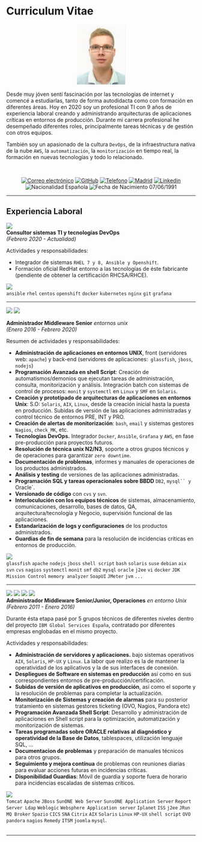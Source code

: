 # Curriculum Vitae

<p align = "center"> <img src="foto_alberto_cv.PNG"> </p>

Desde muy jóven sentí fascinación por las tecnologías de internet y comencé a estudiarlas, tanto de forma autodidacta como con formación en diferentes áreas. Hoy en 2020 soy un profesional TI con 9 años de experiencia laboral creando y administrando arquitecturas de aplicaciones críticas en entornos de producción. Durante mi carrera profesional he desempeñado diferentes roles, principalmente tareas técnicas y de gestión con otros equipos.

También soy un apasionado de la cultura `DevOps`, de la infraestructura nativa de la nube `AWS`, la `automatización`, la `monitorización` en tiempo real, la formación en nuevas tecnologías y todo lo relacionado.

<br>
<p align="center">
<a href="mailto:alberto@alberto.ws"> <img src="https://img.shields.io/badge/Email-alberto@alberto.ws-34A1F2.svg" alt="Correo electrónico"></a>
<a href="https://github.com/albertoff7"> <img src="https://img.shields.io/badge/Github-albertoff7-34A1F2.svg" alt="GitHub"></a>
<a href="https://api.whatsapp.com/send?phone=0034695644176"> <img src="https://img.shields.io/badge/Telefono-695644176-008000.svg" alt="Telefono"></a>
<a href="https://goo.gl/maps/UsmizC3uWs2R8Xas6"> <img src="https://img.shields.io/badge/Localizaci%C3%B3n-Madrid-34A1F2.svg" alt="Madrid"></a>
<a href="https://www.linkedin.com/in/alberto-fern%C3%A1ndez-fern%C3%A1ndez"> <img src="https://img.shields.io/badge/Linkedin-Alberto%20Fernandez-34A1F2.svg" alt="Linkedin"></a>
<br>
<img src="https://img.shields.io/badge/Nacionalidad-Epañola-FF0000.svg" alt="Nacionalidad Española"></a>
<img src="https://img.shields.io/badge/Fecha%20de%20Nacimiento-07/06/1991-34A1F2.svg" alt="Fecha de Nacimiento 07/06/1991"></a>
</p>

---

## Experiencia Laboral

<img align = "left" src = "https://img.shields.io/badge/Empresa-Qindel%20Group-orange.svg"> <br>
**Consultor sistemas TI y tecnologías DevOps** <br>
_(Febrero 2020 - Actualidad)_ <br>

Actividades y responsabilidades:
+ Integrador de sistemas `RHEL 7 y 8, Ansible y Openshift`. 
+ Formación oficial RedHat entorno a las tecnologías de éste fabricante (pendiente de obtener la certificación RHCSA/RHCE).

<img align = "left" src = "https://img.shields.io/badge/%20-Tecnologías%20usadas%20durante%20el%20proyecto-lightgrey.svg"> <br>
`ansible` `rhel` `centos` `openshift` `docker` `kubernetes` `nginx` `git` `grafana`

---

<img src = "https://img.shields.io/badge/Empresa-TIREA-blue.svg"> <img src = "https://img.shields.io/badge/Empresa-Fluentia-orange.svg"> <br>

**Administrador Middleware Senior** _entornos unix_<br>
_(Enero 2016 - Febrero 2020)_ <br>

Resumen de actividades y responsabilidades:
+ **Administración de aplicaciones en entornos UNIX**, front (servidores web: `apache`) y back-end (servidores de aplicaciones:` glassfish`, `jboss`, `nodejs`)
+ **Programación Avanzada en shell Script**: Creación de automatismos/demonios que ejecutan tareas de administración, consulta, monitorización y análisis. Integración batch con sistemas de control de procesos: `monit` y `systemctl` en `Linux` y `SMF` en `Solaris`.
+ **Creación y prototipado de arquitecturas de aplicaciones en entornos Unix**: S.O: `Solaris`, `AIX`, `Linux`, desde la creación inicial hasta la puesta en producción. Subidas de versión de las aplicaciones administradas y control técnico de entornos PRE, INT y PRO.
+ **Creación de alertas de monitorización**: `bash`, `email` y sistemas gestores `Nagios`, `check_MK`, etc. 
+ **Tecnologías DevOps.** Integrador `Docker`, `Ansible`, `Grafana` y `AWS`, en fase pre-producción para proyectos futuros.
+ **Resolución de técnica unix N2/N3**, soporte a otros grupos técnicos y de operaciones para garantizar `zero downtime`.
+ **Documentación de problemas**, informes y manuales de operaciones de los productos administrados.
+ **Análisis y testing** de versiones de las aplicaciones administradas.
+ **Programación SQL y tareas operacionales sobre BBDD** `DB2`, `mysql`` y `Oracle`.
+ **Versionado de código** con `cvs` y `svn`.
+ **Interloculución con los equipos técnicos** de sistemas, almacenamiento, comunicaciones, desarrollo, bases de datos, QA, arquitectura/tecnología y Negocio, supervisión funcional de las aplicaciones.
+ **Estandarización de logs y configuraciones** de los productos administrados.
+ **Guardias de fin de semana** para la resolución de incidencias críticas en entornos de producción.

<img align = "left" src = "https://img.shields.io/badge/%20-Tecnologías%20usadas%20durante%20el%20proyecto-lightgrey.svg"> <br>
`glassfish` `apache` `nodejs` `jboss` `shell script` `bash` `solaris` `suse` `debian` `aix` `svn` `cvs` `nagios` `systemctl` `monit` `smf` `db2` `mysql` `oracle` `j2ee` `vi` `docker` `JDK Mission Control` `memory analyzer` `SoapUI` `JMeter` `jvm` `...`

---

<img src = "https://img.shields.io/badge/Empresa-IBM-black.svg"> <img src = "https://img.shields.io/badge/Empresa-Telefónica-blue.svg"> <img src = "https://img.shields.io/badge/Empresa-Tuyú%20Technology-brightgreen.svg"> <img src = "https://img.shields.io/badge/Empresa-AirOn%20Group-blue.svg"><br>
**Administrador Middleware Senior/Junior, Operaciones** _en entorno Unix_ <br>
_(Febrero 2011 - Enero 2016)_ <br>

Durante ésta etapa pasé por 5 grupos técnicos de diferentes niveles dentro del proyecto `IBM Global Services España`, contratado por diferentes empresas englobadas en el mismo proyecto.

Actividades y responsabilidades:
+ **Administración de servidores y aplicaciones.** bajo sistemas operativos `AIX`, `Solaris`, `HP-UX` y `Linux`. La labor que realizo es la de mantener la operatividad de los aplicativos y la de sus interfaces de conexión.
+ **Despliegues de Software en sistemas en producción** así como en sus correspondientes entornos de pre-producción/certificación.
+ **Subidas de versión de aplicativos en producción**, así como el soporte y la resolución de problemas para completar la actualización.
+ **Monitorización de Sistemas y creación de alarmas** para su posterior tratamiento en sistemas gestores ticketing (OVO, Nagios, Pandora etc)
+ **Programación Avanzada Shell Script**: Desarrollo y administración de aplicaciones en Shell script para la optimización, automatización y monitorización de sistemas.
+ **Tareas programadas sobre ORACLE relativas al diagnóstico y operatividad de la Base de Datos**, tablespaces, utilización lenguaje SQL, ...
+ **Documentacion de problemas** y preparación de manuales técnicos para otros grupos.
+ **Seguimiento y mejora contínua** de problemas con reuniones diarias para evaluar acciones futuras en incidencias críticas.
+ **Disponibilidad Guardias**: Móvil de guardia y soporte fuera de horario para incidencias escaladas de sistemas críticos.

<img align = "left" src = "https://img.shields.io/badge/%20-Tecnologías%20usadas%20durante%20el%20proyecto-lightgrey.svg"> <br>
`Tomcat` `Apache` `JBoss` `SunONE Web Server` `SunsONE Application Server` `Report Server Ldap` `Weblogic` `Websphere Application server` `Iplanet` `ISS` `j2ee` `JRun` `MQ Broker` `Spazio` `CICS` `SNA` `Citrix` `AIX` `Solaris` `Linux` `HP-UX` `shell script` `OVO` `pandora` `nagios` `Remedy` `ITSM` `joomla` `mysql`.
<br>
<br>

---

